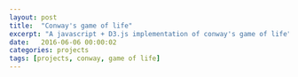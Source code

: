 ```yaml
---
layout: post
title:  "Conway's game of life"
excerpt: "A javascript + D3.js implementation of conway's game of life"
date:   2016-06-06 00:00:02
categories: projects
tags: [projects, conway, game of life]
---
```

<div w3-include-html="www.sugarscape.net/game-of-life-web/"></div>

